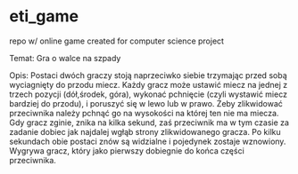 # eti_game
repo w/ online game created for computer science project 

Temat: Gra o walce na szpady

Opis: Postaci dwóch graczy stoją naprzeciwko siebie trzymając przed sobą wyciagnięty do przodu miecz. 
Każdy gracz może ustawić miecz na jednej z trzech pozycji (dół,środek, góra), wykonać pchnięcie (czyli wystawić miecz bardziej do przodu), i poruszyć się w lewo lub w prawo.
Żeby zlikwidować przeciwnika należy pchnąć go na wysokości na której ten nie ma miecza. 
Gdy gracz zginie, znika na kilka sekund, zaś przeciwnik ma w tym czasie za zadanie dobiec jak najdalej wgłąb strony zlikwidowanego gracza. Po kilku sekundach obie postaci znów są widzialne i pojedynek zostaje wznowiony.
Wygrywa gracz, który jako pierwszy dobiegnie do końca części przeciwnika. 
